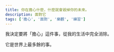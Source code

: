```yaml
---
title: 你在擔心什麼，什麼就會毀掉你的未來。
description: 面對它
tags: ['擔心', '面對', '樂觀', '練習']
---
```

我決定要將「擔心」這件事，從我的生活中完全消除。

它是世界上最多餘的事。
